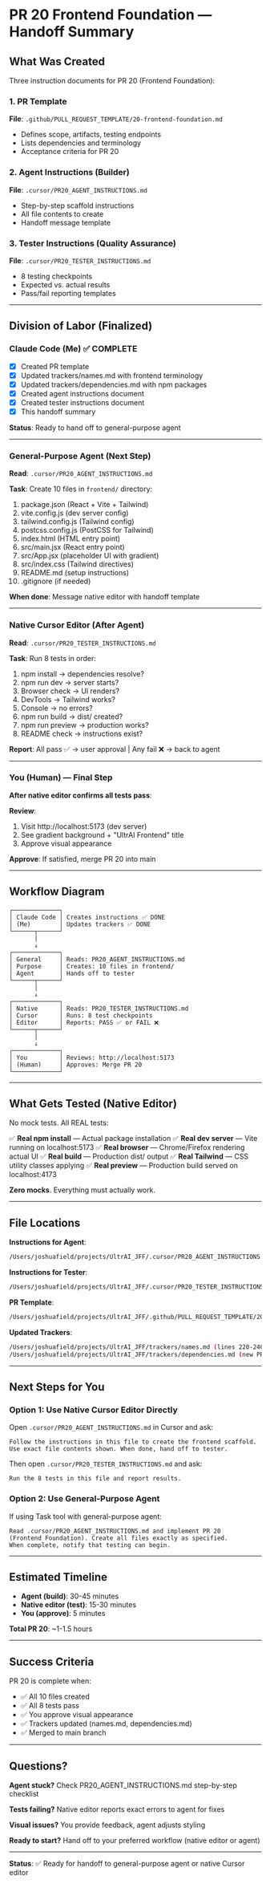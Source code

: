 # PR 20 Frontend Foundation — Handoff Summary

## What Was Created

Three instruction documents for PR 20 (Frontend Foundation):

### 1. PR Template
**File**: `.github/PULL_REQUEST_TEMPLATE/20-frontend-foundation.md`
- Defines scope, artifacts, testing endpoints
- Lists dependencies and terminology
- Acceptance criteria for PR 20

### 2. Agent Instructions (Builder)
**File**: `.cursor/PR20_AGENT_INSTRUCTIONS.md`
- Step-by-step scaffold instructions
- All file contents to create
- Handoff message template

### 3. Tester Instructions (Quality Assurance)
**File**: `.cursor/PR20_TESTER_INSTRUCTIONS.md`
- 8 testing checkpoints
- Expected vs. actual results
- Pass/fail reporting templates

---

## Division of Labor (Finalized)

### Claude Code (Me) ✅ COMPLETE
- [x] Created PR template
- [x] Updated trackers/names.md with frontend terminology
- [x] Updated trackers/dependencies.md with npm packages
- [x] Created agent instructions document
- [x] Created tester instructions document
- [x] This handoff summary

**Status**: Ready to hand off to general-purpose agent

---

### General-Purpose Agent (Next Step)
**Read**: `.cursor/PR20_AGENT_INSTRUCTIONS.md`

**Task**: Create 10 files in `frontend/` directory:
1. package.json (React + Vite + Tailwind)
2. vite.config.js (dev server config)
3. tailwind.config.js (Tailwind config)
4. postcss.config.js (PostCSS for Tailwind)
5. index.html (HTML entry point)
6. src/main.jsx (React entry point)
7. src/App.jsx (placeholder UI with gradient)
8. src/index.css (Tailwind directives)
9. README.md (setup instructions)
10. .gitignore (if needed)

**When done**: Message native editor with handoff template

---

### Native Cursor Editor (After Agent)
**Read**: `.cursor/PR20_TESTER_INSTRUCTIONS.md`

**Task**: Run 8 tests in order:
1. npm install → dependencies resolve?
2. npm run dev → server starts?
3. Browser check → UI renders?
4. DevTools → Tailwind works?
5. Console → no errors?
6. npm run build → dist/ created?
7. npm run preview → production works?
8. README check → instructions exist?

**Report**: All pass ✅ → user approval | Any fail ❌ → back to agent

---

### You (Human) — Final Step
**After native editor confirms all tests pass**:

**Review**:
1. Visit http://localhost:5173 (dev server)
2. See gradient background + "UltrAI Frontend" title
3. Approve visual appearance

**Approve**: If satisfied, merge PR 20 into main

---

## Workflow Diagram

```
┌─────────────┐
│ Claude Code │ Creates instructions ✅ DONE
│ (Me)        │ Updates trackers ✅ DONE
└──────┬──────┘
       │
       ↓
┌─────────────┐
│ General     │ Reads: PR20_AGENT_INSTRUCTIONS.md
│ Purpose     │ Creates: 10 files in frontend/
│ Agent       │ Hands off to tester
└──────┬──────┘
       │
       ↓
┌─────────────┐
│ Native      │ Reads: PR20_TESTER_INSTRUCTIONS.md
│ Cursor      │ Runs: 8 test checkpoints
│ Editor      │ Reports: PASS ✅ or FAIL ❌
└──────┬──────┘
       │
       ↓
┌─────────────┐
│ You         │ Reviews: http://localhost:5173
│ (Human)     │ Approves: Merge PR 20
└─────────────┘
```

---

## What Gets Tested (Native Editor)

No mock tests. All REAL tests:

✅ **Real npm install** — Actual package installation
✅ **Real dev server** — Vite running on localhost:5173
✅ **Real browser** — Chrome/Firefox rendering actual UI
✅ **Real build** — Production dist/ output
✅ **Real Tailwind** — CSS utility classes applying
✅ **Real preview** — Production build served on localhost:4173

**Zero mocks**. Everything must actually work.

---

## File Locations

**Instructions for Agent**:
```bash
/Users/joshuafield/projects/UltrAI_JFF/.cursor/PR20_AGENT_INSTRUCTIONS.md
```

**Instructions for Tester**:
```bash
/Users/joshuafield/projects/UltrAI_JFF/.cursor/PR20_TESTER_INSTRUCTIONS.md
```

**PR Template**:
```bash
/Users/joshuafield/projects/UltrAI_JFF/.github/PULL_REQUEST_TEMPLATE/20-frontend-foundation.md
```

**Updated Trackers**:
```bash
/Users/joshuafield/projects/UltrAI_JFF/trackers/names.md (lines 220-240)
/Users/joshuafield/projects/UltrAI_JFF/trackers/dependencies.md (new PR 20 section)
```

---

## Next Steps for You

### Option 1: Use Native Cursor Editor Directly

Open `.cursor/PR20_AGENT_INSTRUCTIONS.md` in Cursor and ask:

```
Follow the instructions in this file to create the frontend scaffold.
Use exact file contents shown. When done, hand off to tester.
```

Then open `.cursor/PR20_TESTER_INSTRUCTIONS.md` and ask:

```
Run the 8 tests in this file and report results.
```

### Option 2: Use General-Purpose Agent

If using Task tool with general-purpose agent:

```
Read .cursor/PR20_AGENT_INSTRUCTIONS.md and implement PR 20
(Frontend Foundation). Create all files exactly as specified.
When complete, notify that testing can begin.
```

---

## Estimated Timeline

- **Agent (build)**: 30-45 minutes
- **Native editor (test)**: 15-30 minutes
- **You (approve)**: 5 minutes

**Total PR 20**: ~1-1.5 hours

---

## Success Criteria

PR 20 is complete when:
- ✅ All 10 files created
- ✅ All 8 tests pass
- ✅ You approve visual appearance
- ✅ Trackers updated (names.md, dependencies.md)
- ✅ Merged to main branch

---

## Questions?

**Agent stuck?** Check PR20_AGENT_INSTRUCTIONS.md step-by-step checklist

**Tests failing?** Native editor reports exact errors to agent for fixes

**Visual issues?** You provide feedback, agent adjusts styling

**Ready to start?** Hand off to your preferred workflow (native editor or agent)

---

**Status**: ✅ Ready for handoff to general-purpose agent or native Cursor editor
